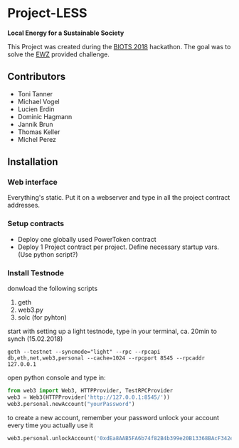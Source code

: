 # Project-LESS
**Local Energy for a Sustainable Society**

This Project was created during the [BIOTS 2018](https://biots.org) hackathon. The goal was to solve the [EWZ](https://ewz.ch) provided challenge.

## Contributors
* Toni Tanner
* Michael Vogel
* Lucien Erdin
* Dominic Hagmann
* Jannik Brun
* Thomas Keller
* Michel Perez

## Installation
### Web interface
Everything's static. Put it on a webserver and type in all the project contract addresses.

### Setup contracts
* Deploy one globally used PowerToken contract
* Deploy 1 Project contract per project. Define necessary startup vars. (Use python script?)

### Install Testnode
donwload the following scripts
1. geth
2. web3.py
3. solc (for pyhton)

start with setting up a light testnode, type in your terminal, ca. 20min to synch (15.02.2018)
```
geth --testnet --syncmode="light" --rpc --rpcapi db,eth,net,web3,personal --cache=1024 --rpcport 8545 --rpcaddr 127.0.0.1
```

open python console and type in:
```python
from web3 import Web3, HTTPProvider, TestRPCProvider
web3 = Web3(HTTPProvider('http://127.0.0.1:8545/'))
web3.personal.newAccount("yourPassword")
```
to create a new account, remember your password
unlock your account every time you actually use it
```python
web3.personal.unlockAccount('0xdEa8AAB5FA6b74f82B4b399e20B13368BAcF342e', "yourPassword")
```

